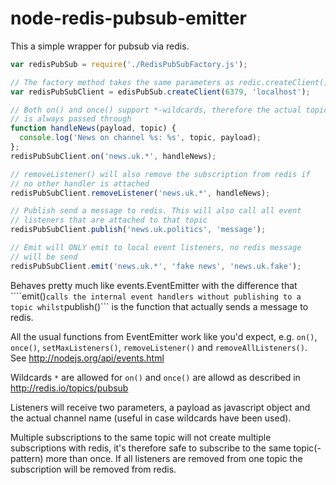 node-redis-pubsub-emitter
=========================

This a simple wrapper for pubsub via redis.

```javascript
var redisPubSub = require('./RedisPubSubFactory.js');

// The factory method takes the same parameters as redic.createClient()
var redisPubSubClient = edisPubSub.createClient(6379, 'localhost');

// Both on() and once() support *-wildcards, therefore the actual topic 
// is always passed through
function handleNews(payload, topic) {
  console.log('News on channel %s: %s', topic, payload);
};
redisPubSubClient.on('news.uk.*', handleNews);

// removeListener() will also remove the subscription from redis if 
// no other handler is attached
redisPubSubClient.removeListener('news.uk.*', handleNews);

// Publish send a message to redis. This will also call all event 
// listeners that are attached to that topic
redisPubSubClient.publish('news.uk.politics', 'message');

// Emit will ONLY emit to local event listeners, no redis message 
// will be send
redisPubSubClient.emit('news.uk.*', 'fake news', 'news.uk.fake');

```

Behaves pretty much like events.EventEmitter with the difference
that ````emit()``` calls the internal event handlers without publishing
to a topic whilst ```publish()``` is the function that actually sends
a message to redis.

All the usual functions from EventEmitter work like you'd expect,
e.g. ```on()```, ```once()```, ```setMaxListeners()```, ```removeListener()``` and
```removeAllListeners()```. See http://nodejs.org/api/events.html

Wildcards ```*``` are allowed for ```on()``` and ```once()``` are allowd as
described in http://redis.io/topics/pubsub

Listeners will receive two parameters, a payload as javascript
object and the actual channel name (useful in case wildcards have
been used).

Multiple subscriptions to the same topic will not create multiple
subscriptions with redis, it's therefore safe to subscribe to the
same topic(-pattern) more than once. If all listeners are removed
from one topic the subscription will be removed from redis.

